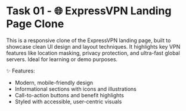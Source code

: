 # Task 01 - 🌐 ExpressVPN Landing Page Clone
This is a responsive clone of the ExpressVPN landing page, built to showcase clean UI design and layout techniques. It highlights key VPN features like location masking, privacy protection, and ultra-fast global servers. Ideal for learning or demo purposes.

✨ Features:

- Modern, mobile-friendly design
- Informational sections with icons and illustrations
- Call-to-action buttons and benefit highlights
- Styled with accessible, user-centric visuals
